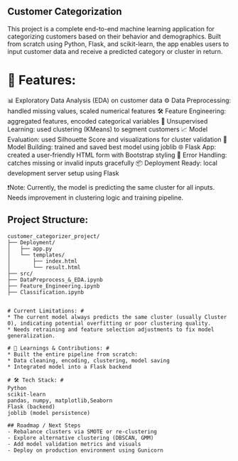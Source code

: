 ## Customer Categorization ##

This project is a complete end-to-end machine learning application for categorizing customers based on their behavior and demographics. Built from scratch using Python, Flask, and scikit-learn, the app enables users to input customer data and receive a predicted category or cluster in return.

# 🚀 Features: #
📊 Exploratory Data Analysis (EDA) on customer data
⚙️ Data Preprocessing: handled missing values, scaled numerical features
🛠 Feature Engineering: aggregated features, encoded categorical variables
🤖 Unsupervised Learning: used clustering (KMeans) to segment customers
📈 Model Evaluation: used Silhouette Score and visualizations for cluster validation
🧪 Model Building: trained and saved best model using joblib
🌐 Flask App: created a user-friendly HTML form with Bootstrap styling
🧾 Error Handling: catches missing or invalid inputs gracefully
📦 Deployment Ready: local development server setup using Flask

❗Note: Currently, the model is predicting the same cluster for all inputs. Needs improvement in clustering logic and training pipeline.

## Project Structure:
```text
customer_categorizer_project/
├── Deployment/
│   ├── app.py
│   └── templates/
│       ├── index.html
│       └── result.html
├── src/
├── DataPreprocess_&_EDA.ipynb
├── Feature_Engineering.ipynb
├── Classification.ipynb


# Current Limitations: #
* The current model always predicts the same cluster (usually Cluster 0), indicating potential overfitting or poor clustering quality.
* Needs retraining and feature selection adjustments to fix model generalization.

# 📌 Learnings & Contributions: #
* Built the entire pipeline from scratch:
* Data cleaning, encoding, clustering, model saving
* Integrated model into a Flask backend

# 🛠️ Tech Stack: #
Python
scikit-learn
pandas, numpy, matplotlib,Seaborn
Flask (backend)
joblib (model persistence)

## Roadmap / Next Steps
- Rebalance clusters via SMOTE or re-clustering  
- Explore alternative clustering (DBSCAN, GMM)  
- Add model validation metrics and visuals  
- Deploy on production environment using Gunicorn
